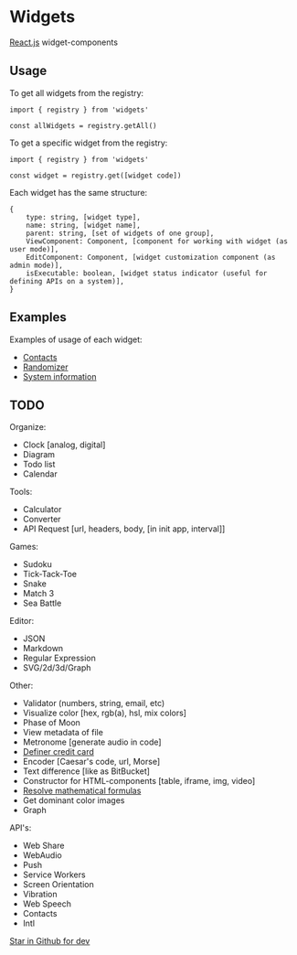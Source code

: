 # Widgets
[React.js](https://reactjs.org/) widget-components

## Usage
To get all widgets from the registry:
```
import { registry } from 'widgets'

const allWidgets = registry.getAll()
```

To get a specific widget from the registry:
```
import { registry } from 'widgets'

const widget = registry.get([widget code])
```

Each widget has the same structure:
```
{
    type: string, [widget type],
    name: string, [widget name],
    parent: string, [set of widgets of one group],
    ViewComponent: Component, [component for working with widget (as user mode)],
    EditComponent: Component, [widget customization component (as admin mode)],
    isExecutable: boolean, [widget status indicator (useful for defining APIs on a system)],
}
```
## Examples
Examples of usage of each widget: 
- [Contacts](./src/widgets/contacts/README.md)
- [Randomizer](./src/widgets/randomizer/README.md)
- [System information](./src/widgets/systemInformation/README.md)

## TODO

Organize:
- Clock [analog, digital]
- Diagram
- Todo list
- Calendar

Tools:
- Calculator
- Converter
- API Request [url, headers, body, [in init app, interval]]

Games:
- Sudoku
- Tick-Tack-Toe
- Snake
- Match 3
- Sea Battle

Editor:
- JSON
- Markdown
- Regular Expression
- SVG/2d/3d/Graph

Other:
- Validator (numbers, string, email, etc)
- Visualize color [hex, rgb(a), hsl, mix colors]
- Phase of Moon
- View metadata of file
- Metronome [generate audio in code]
- [Definer credit card](https://github.com/amarofashion/react-credit-cards)
- Encoder [Caesar's code, url, Morse]
- Text difference [like as BitBucket]
- Constructor for HTML-components [table, iframe, img, video]
- [Resolve mathematical formulas](https://www.mathjax.org/)
- Get dominant color images
- Graph

API's:
- Web Share
- WebAudio
- Push
- Service Workers
- Screen Orientation
- Vibration
- Web Speech
- Contacts
- Intl

[Star in Github for dev](https://evergreen.segment.com/components/corner-dialog/)
